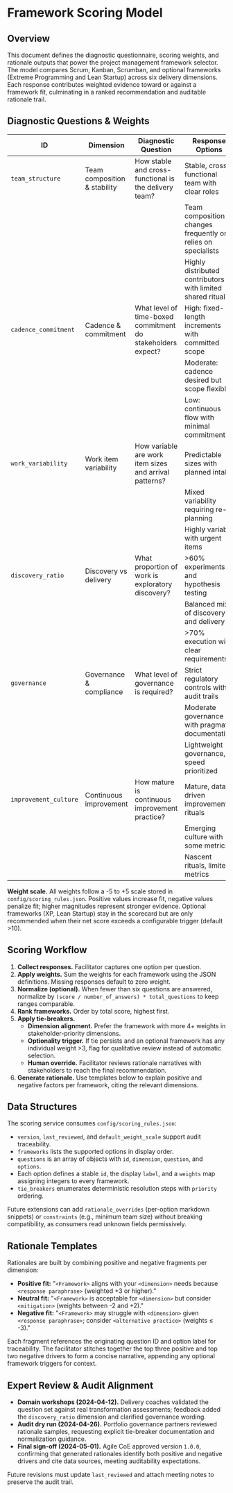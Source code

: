 # Framework Scoring Model

## Overview
This document defines the diagnostic questionnaire, scoring weights, and rationale outputs that power the project management framework selector. The model compares Scrum, Kanban, Scrumban, and optional frameworks (Extreme Programming and Lean Startup) across six delivery dimensions. Each response contributes weighted evidence toward or against a framework fit, culminating in a ranked recommendation and auditable rationale trail.

## Diagnostic Questions & Weights
| ID | Dimension | Diagnostic Question | Response Options | Scrum | Kanban | Scrumban | XP | Lean Startup |
| --- | --- | --- | --- | --- | --- | --- | --- | --- |
| `team_structure` | Team composition & stability | How stable and cross-functional is the delivery team? | Stable, cross-functional team with clear roles | +5 | +2 | +3 | +4 | +1 |
|  |  |  | Team composition changes frequently or relies on specialists | -3 | +4 | +2 | -2 | +1 |
|  |  |  | Highly distributed contributors with limited shared rituals | -2 | +3 | +1 | -3 | +2 |
| `cadence_commitment` | Cadence & commitment | What level of time-boxed commitment do stakeholders expect? | High: fixed-length increments with committed scope | +5 | -2 | +3 | +2 | -1 |
|  |  |  | Moderate: cadence desired but scope flexible | +2 | +2 | +4 | +1 | +2 |
|  |  |  | Low: continuous flow with minimal commitments | -3 | +5 | +2 | 0 | +3 |
| `work_variability` | Work item variability | How variable are work item sizes and arrival patterns? | Predictable sizes with planned intake | +4 | +1 | +3 | +3 | +1 |
|  |  |  | Mixed variability requiring re-planning | +1 | +3 | +4 | +1 | +2 |
|  |  |  | Highly variable with urgent items | -2 | +5 | +2 | 0 | +3 |
| `discovery_ratio` | Discovery vs delivery | What proportion of work is exploratory discovery? | >60% experiments and hypothesis testing | -1 | +1 | +2 | +2 | +5 |
|  |  |  | Balanced mix of discovery and delivery | +3 | +2 | +4 | +3 | +3 |
|  |  |  | >70% execution with clear requirements | +4 | +2 | +3 | +1 | -2 |
| `governance` | Governance & compliance | What level of governance is required? | Strict regulatory controls with audit trails | +2 | +1 | +3 | +1 | -3 |
|  |  |  | Moderate governance with pragmatic documentation | +4 | +2 | +4 | +2 | 0 |
|  |  |  | Lightweight governance, speed prioritized | +1 | +3 | +2 | +3 | +4 |
| `improvement_culture` | Continuous improvement | How mature is continuous improvement practice? | Mature, data-driven improvement rituals | +4 | +3 | +4 | +3 | +2 |
|  |  |  | Emerging culture with some metrics | +3 | +2 | +3 | +2 | +3 |
|  |  |  | Nascent rituals, limited metrics | +1 | +2 | +1 | +2 | +3 |

**Weight scale.** All weights follow a -5 to +5 scale stored in `config/scoring_rules.json`. Positive values increase fit, negative values penalize fit; higher magnitudes represent stronger evidence. Optional frameworks (XP, Lean Startup) stay in the scorecard but are only recommended when their net score exceeds a configurable trigger (default >10).

## Scoring Workflow
1. **Collect responses.** Facilitator captures one option per question.
2. **Apply weights.** Sum the weights for each framework using the JSON definitions. Missing responses default to zero weight.
3. **Normalize (optional).** When fewer than six questions are answered, normalize by `(score / number_of_answers) * total_questions` to keep ranges comparable.
4. **Rank frameworks.** Order by total score, highest first.
5. **Apply tie-breakers.**
   - **Dimension alignment.** Prefer the framework with more 4+ weights in stakeholder-priority dimensions.
   - **Optionality trigger.** If tie persists and an optional framework has any individual weight >3, flag for qualitative review instead of automatic selection.
   - **Human override.** Facilitator reviews rationale narratives with stakeholders to reach the final recommendation.
6. **Generate rationale.** Use templates below to explain positive and negative factors per framework, citing the relevant dimensions.

## Data Structures
The scoring service consumes `config/scoring_rules.json`:
- `version`, `last_reviewed`, and `default_weight_scale` support audit traceability.
- `frameworks` lists the supported options in display order.
- `questions` is an array of objects with `id`, `dimension`, `question`, and `options`.
- Each option defines a stable `id`, the display `label`, and a `weights` map assigning integers to every framework.
- `tie_breakers` enumerates deterministic resolution steps with `priority` ordering.

Future extensions can add `rationale_overrides` (per-option markdown snippets) or `constraints` (e.g., minimum team size) without breaking compatibility, as consumers read unknown fields permissively.

## Rationale Templates
Rationales are built by combining positive and negative fragments per dimension:
- **Positive fit:** "`<Framework>` aligns with your `<dimension>` needs because `<response paraphrase>` (weighted +3 or higher)."
- **Neutral fit:** "`<Framework>` is acceptable for `<dimension>` but consider `<mitigation>` (weights between -2 and +2)."
- **Negative fit:** "`<Framework>` may struggle with `<dimension>` given `<response paraphrase>`; consider `<alternative practice>` (weights ≤ -3)."

Each fragment references the originating question ID and option label for traceability. The facilitator stitches together the top three positive and top two negative drivers to form a concise narrative, appending any optional framework triggers for context.

## Expert Review & Audit Alignment
- **Domain workshops (2024-04-12).** Delivery coaches validated the question set against real transformation assessments; feedback added the `discovery_ratio` dimension and clarified governance wording.
- **Audit dry run (2024-04-26).** Portfolio governance partners reviewed rationale samples, requesting explicit tie-breaker documentation and normalization guidance.
- **Final sign-off (2024-05-01).** Agile CoE approved version `1.0.0`, confirming that generated rationales identify both positive and negative drivers and cite data sources, meeting auditability expectations.

Future revisions must update `last_reviewed` and attach meeting notes to preserve the audit trail.
